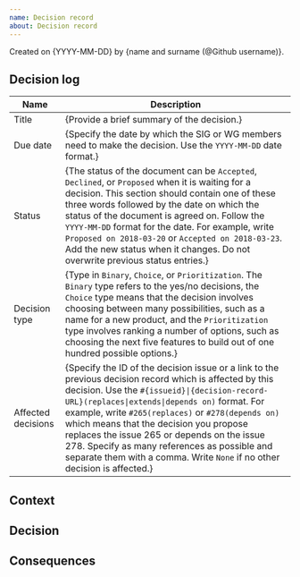```yaml
---
name: Decision record
about: Decision record
---
```

<!-- Follow the decision making process (https://github.com/kyma-project/community/blob/master/governance/01-governance.md) -->

Created on {YYYY-MM-DD} by {name and surname (@Github username)}.

## Decision log

| Name | Description |
|-----------------------|------------------------------------------------------------------------------------|
| Title | {Provide a brief summary of the decision.} |
| Due date | {Specify the date by which the SIG or WG members need to make the decision. Use the `YYYY-MM-DD` date format.} |
| Status | {The status of the document can be `Accepted`, `Declined`, or `Proposed` when it is waiting for a decision. This section should contain one of these three words followed by the date on which the status of the document is agreed on. Follow the `YYYY-MM-DD` format for the date. For example, write `Proposed on 2018-03-20` or `Accepted on 2018-03-23`. Add the new status when it changes. Do not overwrite previous status entries.}|
| Decision type | {Type in `Binary`, `Choice`, or `Prioritization`. The `Binary` type refers to the  yes/no decisions, the `Choice` type means that the decision involves choosing between many possibilities, such as a name for a new product, and the `Prioritization` type involves ranking a number of options, such as choosing the next five features to build out of one hundred possible options.} |
| Affected decisions | {Specify the ID of the decision issue or a link to the previous decision record which is affected by this decision. Use the `#{issueid}\|{decision-record-URL}(replaces\|extends\|depends on)` format. For example, write `#265(replaces)` or `#278(depends on)` which means that the decision you propose replaces the issue 265 or depends on the issue 278. Specify as many references as possible and separate them with a comma. Write `None` if no other decision is affected.}|

## Context

<!-- Briefly describe what the decision record (DR) is about.
Explain the factors for the decision, what are the forces at play, and the reasons why the discussed solution is needed.
Remember that this document should be relatively short and concise. If necessary, provide relevant links for more details.
If the decision concerns more solutions, mark them with separate subsections. Use H3 for the subsection headings.  -->

## Decision

<!--Avoid using personal constructions such as "we." Use impersonal forms instead.
For example, `The decision is to...`. If it is necessary to indicate the subject, use `SIG/WG members` instead of "we." -->

## Consequences

<!-- Briefly explain the consequences of this decision for the Kyma project.
Include both the advantages and disadvantages of the discussed solution.
-->
